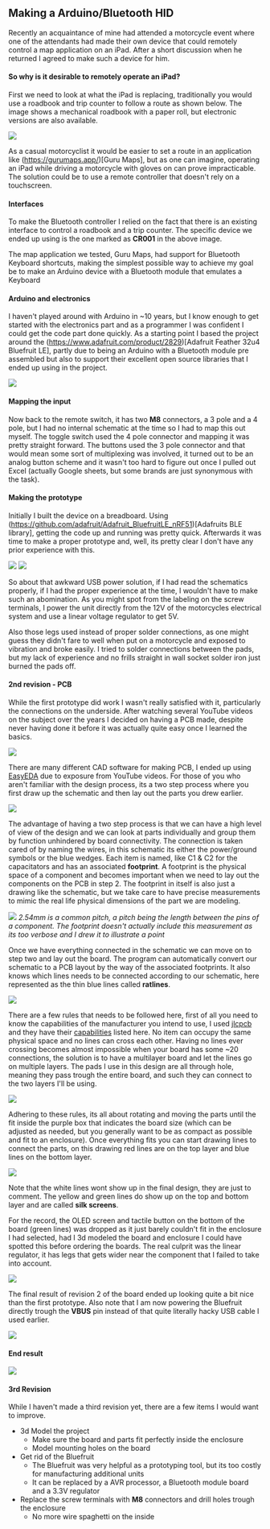 ## Making a Arduino/Bluetooth HID
Recently an acquaintance of mine had attended a motorcycle event where one of the attendants had made their own device that could remotely control a map application on an iPad.
After a short discussion when he returned I agreed to make such a device for him.

#### So why is it desirable to remotely operate an iPad?
First we need to look at what the iPad is replacing, traditionally you would use a roadbook and trip counter to follow a route as shown below. The image shows a mechanical roadbook with a paper roll, but electronic versions are also available.

![](images/PRO_Foto_descricao_prod.jpg)

As a casual motorcyclist it would be easier to set a route in an application like (https://gurumaps.app/)[Guru Maps], but as one can imagine, operating an iPad while driving a motorcycle with gloves on can prove impracticable. The solution could be to use a remote controller that doesn't rely on a touchscreen.

#### Interfaces
To make the Bluetooth controller I relied on the fact that there is an existing interface to control a roadbook and a trip counter. The specific device we ended up using is the one marked as **CR001** in the above image.

The map application we tested, Guru Maps, had support for Bluetooth Keyboard shortcuts, making the simplest possible way to achieve my goal be to make an Arduino device with a Bluetooth module that emulates a Keyboard

#### Arduino and electronics
I haven't played around with Arduino in ~10 years, but I know enough to get started with the electronics part and as a programmer I was confident I could get the code part done quickly. As a starting point I based the project around the (https://www.adafruit.com/product/2829)[Adafruit Feather 32u4 Bluefruit LE], partly due to being an Arduino with a Bluetooth module pre assembled but also to support their excellent open source libraries that I ended up using in the project.

![](images/2829-01.jpg)

#### Mapping the input
Now back to the remote switch, it has two **M8** connectors, a 3 pole and a 4 pole, but I had no internal schematic at the time so I had to map this out myself. The toggle switch used the 4 pole connector and mapping it was pretty straight forward. The buttons used the 3 pole connector and that would mean some sort of multiplexing was involved, it turned out to be an analog button scheme and it wasn't too hard to figure out once I pulled out Excel (actually Google sheets, but some brands are just synonymous with the task).

#### Making the prototype
Initially I built the device on a breadboard. Using (https://github.com/adafruit/Adafruit_BluefruitLE_nRF51)[Adafruits BLE library], getting the code up and running was pretty quick. Afterwards it was time to make a proper prototype and, well, its pretty clear I don't have any prior experience with this.

![](images/prototype.jpg)
![](images/prototype_underside.JPG)

So about that awkward USB power solution, if I had read the schematics properly, if I had the proper experience at the time, I wouldn't have to make such an abomination. As you might spot from the labeling on the screw terminals, I power the unit directly from the 12V of the motorcycles electrical system and use a linear voltage regulator to get 5V.

Also those legs used instead of proper solder connections, as one might guess they didn't fare to well when put on a motorcycle and exposed to vibration and broke easily. I tried to solder connections between the pads, but my lack of experience and no frills straight in wall socket solder iron just burned the pads off.

#### 2nd revision - PCB
While the first prototype did work I wasn't really satisfied with it, particularly the connections on the underside. After watching several YouTube videos on the subject over the years I decided on having a PCB made, despite never having done it before it was actually quite easy once I learned the basics.

![](images/pcb.jpg)

There are many different CAD software for making PCB, I ended up using [EasyEDA](https://easyeda.com/) due to exposure from YouTube videos. For those of you who aren't familiar with the design process, its a two step process where you first draw up the schematic and then lay out the parts you drew earlier.

![](images/schematic.jpg)

The advantage of having a two step process is that we can have a high level of view of the design and we can look at parts individually and group them by function unhindered by board connectivity. The connection is taken cared of by naming the wires, in this schematic its either the power/ground symbols or the blue wedges. Each item is named, like C1 & C2 for the capacitators and has an associated **footprint**. A footprint is the physical space of a component and becomes important when we need to lay out the components on the PCB in step 2. The footprint in itself is also just a drawing like the schematic, but we take care to have precise measurements to mimic the real life physical dimensions of the part we are modeling.

![](images/capfootprint.jpg)
*2.54mm is a common pitch, a pitch being the length between the pins of a component. The footprint doesn't actually include this measurement as its too verbose and I drew it to illustrate a point*

Once we have everything connected in the schematic we can move on to step two and lay out the board. The program can automatically convert our schematic to a PCB layout by the way of the associated footprints. It also knows which lines needs to be connected according to our schematic, here represented as the thin blue lines called **ratlines**.

![](images/initiallayout.jpg)

There are a few rules that needs to be followed here, first of all you need to know the capabilities of the manufacturer you intend to use, I used [jlcpcb](https://jlcpcb.com/) and they have their [capabilities](https://jlcpcb.com/capabilities/Capabilities) listed here. No item can occupy the same physical space and no lines can cross each other. Having no lines ever crossing becomes almost impossible when your board has some ~20 connections, the solution is to have a multilayer board and let the lines go on multiple layers. The pads I use in this design are all through hole, meaning they pass trough the entire board, and such they can connect to the two layers I'll be using.

![](images/via.jpg)

Adhering to these rules, its all about rotating and moving the parts until the fit inside the purple box that indicates the board size (which can be adjusted as needed, but you generally want to be as compact as possible and fit to an enclosure). Once everything fits you can start drawing lines to connect the parts, on this drawing red lines are on the top layer and blue lines on the bottom layer.

![](images/PCB2.jpg)

Note that the white lines wont show up in the final design, they are just to comment. The yellow and green lines do show up on the top and bottom layer and are called **silk screens**.

For the record, the OLED screen and tactile button on the bottom of the board (green lines) was dropped as it just barely couldn't fit in the enclosure I had selected, had I 3d modeled the board and enclosure I could have spotted this before ordering the boards. The real culprit was the linear regulator, it has legs that gets wider near the component that I failed to take into account.

![](images/heightfail.jpg)

The final result of revision 2 of the board ended up looking quite a bit nice than the first prototype. Also note that I am now powering the Bluefruit directly trough the **VBUS** pin instead of that quite literally hacky USB cable I used earlier.

![](images/assembledrev2.jpg)

#### End result
![](images/assembled.jpg)

#### 3rd Revision
While I haven't made a third revision yet, there are a few items I would want to improve.

* 3d Model the project
  * Make sure the board and parts fit perfectly inside the enclosure
  * Model mounting holes on the board
* Get rid of the Bluefruit
  * The Bluefruit was very helpful as a prototyping tool, but its too costly for manufacturing additional units
  * It can be replaced by a AVR processor, a Bluetooth module board and a 3.3V regulator
* Replace the screw terminals with **M8** connectors and drill holes trough the enclosure
  * No more wire spaghetti on the inside
